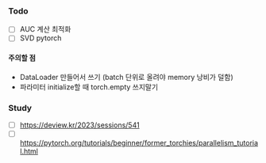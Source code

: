 ### Todo

- [ ] AUC 계산 최적화
- [ ] SVD pytorch

#### 주의할 점
 + DataLoader 만들어서 쓰기 (batch 단위로 올려야 memory 낭비가 덜함)
 + 파라미터 initialize할 때 torch.empty 쓰지말기
### Study
- [ ] https://deview.kr/2023/sessions/541
- [ ] https://pytorch.org/tutorials/beginner/former_torchies/parallelism_tutorial.html
